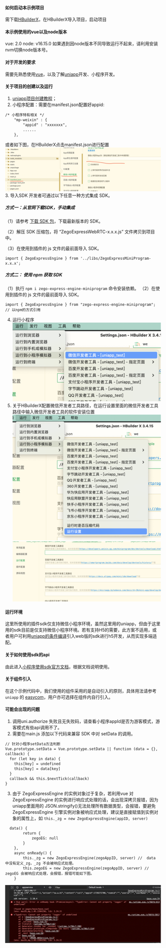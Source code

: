 #### 如何启动本示例项目
需下载[HBuilderX](https://www.dcloud.io/hbuilderx.html)，在HBuilderX导入项目，启动项目
#### 本示例使用的vue以及node版本
vue: 2.0
node: v16.15.0
如果遇到因node版本不同导致运行不起来，请利用安装nvm切换node版本号。
#### 对于开发的要求
需要先熟悉使用[vue](https://cn.vuejs.org/v2/guide/)，以及了解[uniapp](https://uniapp.dcloud.net.cn/)开发、小程序开发。
#### 关于项目的创建以及运行
1. [uniapp项目创建教程](https://uniapp.dcloud.io/quickstart-cli.html#%E5%88%9B%E5%BB%BAuni-app)；
2. 小程序配置：需要在manifest.json配置好appid:
```
/* 小程序特有相关 */
    "mp-weixin" : {
        "appid" : "xxxxxxx",
        ......
    },
```
或者如下图，在HBuilderX点击manifest.json进行配置
![guide_1.png](/static/guide_1.png)
3. 导入SDK
开发者可通过以下任意一种方式集成 SDK。
##### 方式一：从官网下载SDK，手动集成
（1）请参考 [下载 SDK 包](https://doc-zh.zego.im/article/3208)，下载最新版本的 SDK。

（2）解压 SDK 压缩包，将 “ZegoExpressWebRTC-x.x.x.js” 文件拷贝到项目中。

（3）在使用到插件的 js 文件的最前面导入 SDK。
```
import { ZegoExpressEngine } from '../libs/ZegoExpressMiniProgram-x.x.x';
```
##### 方式二： 使用 npm 获取 SDK
（1）执行 `npm i zego-express-engine-miniprogram` 命令安装依赖。
（2）在使用到插件的 js 文件的最前面导入 SDK。
```
import { ZegoExpressEngine } from "zego-express-engine-miniprogram"; // 以npm的方式引用
```

4. 运行小程序
![guide_4.png](/static/guide_4.png)
5. 关于HBuilderX配置微信开发者工具路径，在运行设置里面的微信开发者工具路径中输入微信开发者工具的软件安装位置
![guide_2.png](/static/guide_2.png)
![guide_3.png](/static/guide_3.png)
#### 运行环境
这里所使用的插件sdk仅支持微信小程序环境，虽然这里用的uniapp，但由于这里用的sdk目前是仅支持微信小程序环境。若有支持H5的需要，此方案不适用，或者用户可利用[uniapp的条件编译](https://uniapp.dcloud.io/tutorial/platform.html#preprocessor)引入web版的sdk进行h5开发，从而实现多端适配。

#### 关于如何使用sdk的api
由此进入[小程序使用sdk官方文档](https://doc-zh.zego.im/article/8939)，根据文档说明使用。
#### 关于组件引入
在这个示例代码中，我们使用的组件采用的是自动引入的原则，具体用法请参考`uniapp` 的 [easycom](https://uniapp.dcloud.net.cn/component/#%E7%BB%84%E4%BB%B6%E7%9A%84%E7%B1%BB%E5%88%AB)，用户亦可选择在组件内自行引入。

#### 可能会出现的问题
1. 调用uni.authorize 失败且无失败码，请查看小程序appId是否为游客模式，游客模式有些api调用不了。
2. 需要在main.js 添加以下代码来兼容 SDK 中对 setData 的调用。
```
// 针对小程序setData方法判断
Vue.prototype.setData = Vue.prototype.setData || function (data = {}, callback) {
  for (let key in data) {
    this[key] = undefined
    this[key] = data[key]
  }
  callback && this.$nextTick(callback)
}
```
3. 由于 ZegoExpressEngine 的实例对象过于复杂，若利用vue 对 ZegoExpressEngine 的实例进行响应式处理的话，会出现深拷贝报错，因为uniapp里面用的
JSON.stringify()无法处理所有数据类型，会报错，要避免 ZegoExpressEngine 引擎实例对象被响应式处理，建议是直接赋值到实例对象的属性上，如 `this._zg = new ZegoExpressEngine(appID, server)`

```
  data() {
        return {
            zegoEG: null
        }
    },
    async onReady() {
        this._zg = new ZegoExpressEngine(zegoAppID, server) //  data 中没有定义_zg，_zg 不会被响应式处理。
        this.zegoEG = new ZegoExpressEngine(zegoAppID, server) // zegoEG 会被响应式处理，会报错，报错可能如下图。
    }
```
![error.png](/static/error_example.png)
